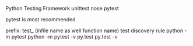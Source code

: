 Python Testing Framework
    unittest
    nose
    pytest
 
pytest is most recommended

prefix: test_ (infile name as well function name)
test discovery rule
python -m pytest
python -m pytest -v
py.test
py.test -v


